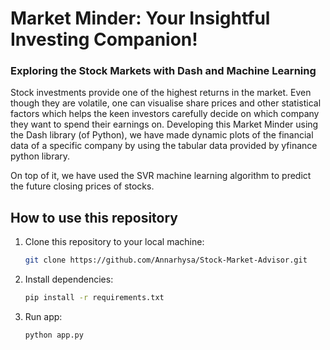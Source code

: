# Market Minder: Your Insightful Investing Companion!
### Exploring the Stock Markets with Dash and Machine Learning

Stock investments provide one of the highest returns in the market. Even though they are volatile, one can visualise share prices and other statistical factors which helps the keen investors carefully decide on which company they want to spend their earnings on. Developing this Market Minder using the Dash library (of Python), we have made dynamic plots of the financial data of a specific company by using the tabular data provided by yfinance python library. 

On top of it, we have used the SVR machine learning algorithm to predict the future closing prices of stocks.

## How to use this repository
1. Clone this repository to your local machine:

   ```bash
   git clone https://github.com/Annarhysa/Stock-Market-Advisor.git
   
2. Install dependencies:

   ```bash
   pip install -r requirements.txt

3. Run app:

   ```bash
   python app.py
